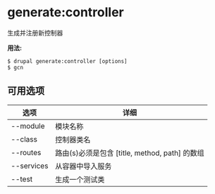 # generate:controller
生成并注册新控制器

**用法:**
```
$ drupal generate:controller [options] 
$ gcn  
```

## 可用选项
选项 | 详细
-------|-------------
--module | 模块名称
--class | 控制器类名
--routes | 路由(s)必须是包含 [title, method, path] 的数组
--services | 从容器中导入服务
--test | 生成一个测试类
